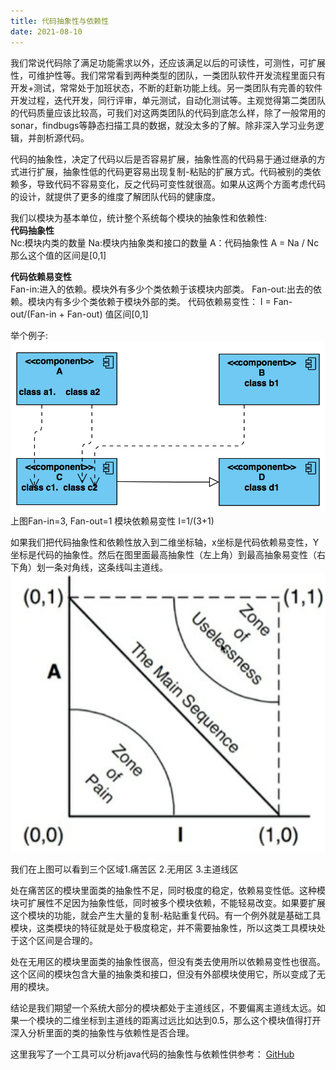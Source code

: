 ```yaml
---
title: 代码抽象性与依赖性
date: 2021-08-10
---
```


我们常说代码除了满足功能需求以外，还应该满足以后的可读性，可测性，可扩展性，可维护性等。我们常常看到两种类型的团队，一类团队软件开发流程里面只有开发+测试，常常处于加班状态，不断的赶新功能上线。另一类团队有完善的软件开发过程，迭代开发，同行评审，单元测试，自动化测试等。主观觉得第二类团队的代码质量应该比较高，可我们对这两类团队的代码到底怎么样，除了一般常用的sonar，findbugs等静态扫描工具的数据，就没太多的了解。除非深入学习业务逻辑，并剖析源代码。

代码的抽象性，决定了代码以后是否容易扩展，抽象性高的代码易于通过继承的方式进行扩展，抽象性低的代码更容易出现复制-粘贴的扩展方式。代码被别的类依赖多，导致代码不容易变化，反之代码可变性就很高。如果从这两个方面考虑代码的设计，就提供了更多的维度了解团队代码的健康度。

我们以模块为基本单位，统计整个系统每个模块的抽象性和依赖性:  
**代码抽象性**  
Nc:模块内类的数量
Na:模块内抽象类和接口的数量
A：代码抽象性 A = Na / Nc
那么这个值的区间是[0,1]
  
**代码依赖易变性**  
Fan-in:进入的依赖。模块外有多少个类依赖于该模块内部类。
Fan-out:出去的依赖。模块内有多少个类依赖于模块外部的类。
代码依赖易变性： I = Fan-out/(Fan-in + Fan-out)
值区间[0,1]

举个例子:
![](/images/2021-08-10-programming-dependency/class_instability.png)
上图Fan-in=3, Fan-out=1
模块依赖易变性 I=1/(3+1)

如果我们把代码抽象性和依赖性放入到二维坐标轴，x坐标是代码依赖易变性，Y坐标是代码的抽象性。然后在图里面最高抽象性（左上角）到最高抽象易变性（右下角）划一条对角线，这条线叫主道线。
![](/images/2021-08-10-programming-dependency/code_coordinate.png)

我们在上图可以看到三个区域1.痛苦区 2.无用区 3.主道线区

处在痛苦区的模块里面类的抽象性不足，同时极度的稳定，依赖易变性低。这种模块可扩展性不足因为抽象性低，同时被多个模块依赖，不能轻易改变。如果要扩展这个模块的功能，就会产生大量的复制-粘贴重复代码。有一个例外就是基础工具模块，这类模块的特征就是处于极度稳定，并不需要抽象性，所以这类工具模块处于这个区间是合理的。

处在无用区的模块里面类的抽象性很高，但没有类去使用所以依赖易变性也很高。这个区间的模块包含大量的抽象类和接口，但没有外部模块使用它，所以变成了无用的模块。

结论是我们期望一个系统大部分的模块都处于主道线区，不要偏离主道线太远。如果一个模块的二维坐标到主道线的距离过远比如达到0.5，那么这个模块值得打开深入分析里面的类的抽象性与依赖性是否合理。

这里我写了一个工具可以分析java代码的抽象性与依赖性供参考：
[GitHub](https://github.com/kmnemon/codeAnalysis.git)

